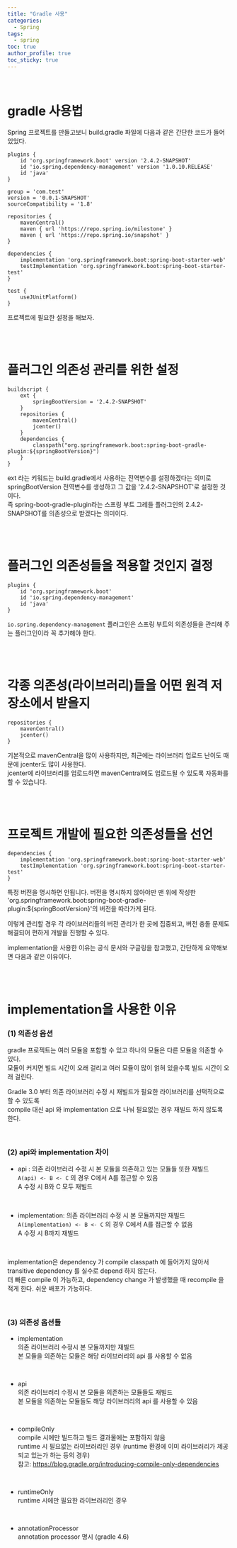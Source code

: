```yaml
---
title: "Gradle 사용"
categories:
  - Spring
tags:
  - spring 
toc: true
author_profile: true
toc_sticky: true
--- 
```


<br />    

# gradle 사용법   
Spring 프로젝트를 만들고보니 build.gradle 파일에 다음과 같은 간단한 코드가 들어있었다.

```  
plugins {
	id 'org.springframework.boot' version '2.4.2-SNAPSHOT'
	id 'io.spring.dependency-management' version '1.0.10.RELEASE'
	id 'java'
}

group = 'com.test'
version = '0.0.1-SNAPSHOT'
sourceCompatibility = '1.8'

repositories {
	mavenCentral()
	maven { url 'https://repo.spring.io/milestone' }
	maven { url 'https://repo.spring.io/snapshot' }
}

dependencies {
	implementation 'org.springframework.boot:spring-boot-starter-web'
	testImplementation 'org.springframework.boot:spring-boot-starter-test'
}

test {
	useJUnitPlatform()
}
```  

프로젝트에 필요한 설정을 해보자.

<br />           
<br />      

# 플러그인 의존성 관리를 위한 설정

```
buildscript {
	ext {
		springBootVersion = '2.4.2-SNAPSHOT'
	}
	repositories {
		mavenCentral()
		jcenter()
	}
	dependencies {
		classpath("org.springframework.boot:spring-boot-gradle-plugin:${springBootVersion}")
	}
}
```

ext 라는 키워드는 build.gradle에서 사용하는 전역변수를 설정하겠다는 의미로         
springBootVersion 전역변수를 생성하고 그 값을 '2.4.2-SNAPSHOT'로 설정한 것이다.                                           
즉 spring-boot-gradle-plugin라는 스프링 부트 그레들 플러그인의 2.4.2-SNAPSHOT를 의존성으로 받겠다는 의미이다.

<br />     
<br />      

# 플러그인 의존성들을 적용할 것인지 결정

```
plugins {
	id 'org.springframework.boot'
	id 'io.spring.dependency-management'
	id 'java'
}
```

`io.spring.dependency-management` 플러그인은 스프링 부트의 의존성들을 관리해 주는 플러그인이라 꼭 추가해야 한다.

<br />      
<br />      

# 각종 의존성(라이브러리)들을 어떤 원격 저장소에서 받을지

```
repositories {
    mavenCentral()
    jcenter()
}
```

기본적으로 mavenCentral을 많이 사용하지만, 최근에는 라이브러리 업로드 난이도 때문에 jcenter도 많이 사용한다.   
jcenter에 라이브러리를 업로드하면 mavenCentral에도 업로드될 수 있도록 자동화를 할 수 있습니다.

<br />      
<br />      

# 프로젝트 개발에 필요한 의존성들을 선언

```
dependencies {
    implementation 'org.springframework.boot:spring-boot-starter-web'
    testImplementation 'org.springframework.boot:spring-boot-starter-test'
}
```

특정 버전을 명시하면 안됩니다. 버전을 명시하지 않아야만 맨 위에 작성한     
'org.springframework.boot:spring-boot-gradle-plugin:${springBootVersion}'의 버전을 따라가게 된다.

이렇게 관리할 경우 각 라이브러리들의 버전 관리가 한 곳에 집중되고, 버전 충돌 문제도 해결되어 편하게 개발을 진행할 수 있다.

implementation을 사용한 이유는 공식 문서와 구글링을 참고했고, 간단하게 요약해보면 다음과 같은 이유이다.

<br />        
<br />    


# implementation을 사용한 이유   

### (1) 의존성 옵션        
gradle 프로젝트는 여러 모듈을 포함할 수 있고 하나의 모듈은 다른 모듈을 의존할 수 있다.       
모듈이 커지면 빌드 시간이 오래 걸리고 여러 모듈이 많이 얽혀 있을수록 빌드 시간이 오래 걸린다.

Gradle 3.0 부터 의존 라이브러리 수정 시 재빌드가 필요한 라이브러리를 선택적으로 할 수 있도록          
compile 대신 api 와 implementation 으로 나눠 필요없는 경우 재빌드 하지 않도록 한다.

<br />            

### (2) api와 implementation 차이       
* api : 의존 라이브러리 수정 시 본 모듈을 의존하고 있는 모듈들 또한 재빌드         
`A(api) <- B <- C` 의 경우 C에서 A를 접근할 수 있음             
A 수정 시 B와 C 모두 재빌드     
<br />    
  
* implementation: 의존 라이브러리 수정 시 본 모듈까지만 재빌드        
`A(implementation) <- B <- C` 의 경우 C에서 A를 접근할 수 없음       
A 수정 시 B까지 재빌드  
<br />    

implementation은 dependency 가 compile classpath 에 들어가지 않아서
transitive dependency 를 실수로 depend 하지 않는다.          
더 빠른 compile 이 가능하고, dependency change 가 발생했을 때 recompile 을 적게 한다. 쉬운 배포가 가능하다.

<br />            

### (3) 의존성 옵션들
* implementation      
의존 라이브러리 수정시 본 모듈까지만 재빌드        
본 모듈을 의존하는 모듈은 해당 라이브러리의 api 를 사용할 수 없음    
<br />    

* api  
의존 라이브러리 수정시 본 모듈을 의존하는 모듈들도 재빌드    
본 모듈을 의존하는 모듈들도 해당 라이브러리의 api 를 사용할 수 있음   
<br />      

* compileOnly    
compile 시에만 빌드하고 빌드 결과물에는 포함하지 않음      
runtime 시 필요없는 라이브러리인 경우 (runtime 환경에 이미 라이브러리가 제공되고 있는가 하는 등의 경우)     
참고: <https://blog.gradle.org/introducing-compile-only-dependencies>    
<br />    

* runtimeOnly    
runtime 시에만 필요한 라이브러리인 경우    
<br />    

* annotationProcessor   
annotation processor 명시 (gradle 4.6)

<br />


